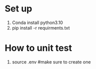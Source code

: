 # Set up

1. Conda install python3.10
2. pip install -r requirments.txt

# How to unit test

1. source .env #make sure to create one
